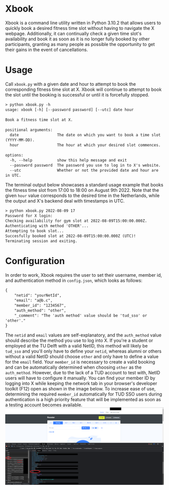 # Xbook
Xbook is a command line utility written in Python 3.10.2 that allows users to quickly book a desired fitness time slot without having to navigate the X webpage. Additionally, it can continually check a given time slot's availability and book it as soon as it is no longer fully booked by other participants, granting as many people as possible the opportunity to get their gains in the event of cancellations.

# Usage
Call `xbook.py` with a given date and hour to attempt to book the corresponding fitness time slot at X. Xbook will continue to attempt to book the slot until the booking is successful or until it is forcefully stopped.
```
> python xbook.py -h
usage: xbook [-h] [--password password] [--utc] date hour

Book a fitness time slot at X.

positional arguments:
  date                 The date on which you want to book a time slot (YYYY-MM-DD).
  hour                 The hour at which your desired slot commences.

options:
  -h, --help           show this help message and exit
  --password password  The password you use to log in to X's website.
  --utc                Whether or not the provided date and hour are in UTC.
```
The terminal output below showcases a standard usage example that books the fitness time slot from 17:00 to 18:00 on August 9th 2022. Note that the given `hour` value corresponds to the desired time in the Netherlands, while the output and X's backend deal with timestamps in UTC. 
```
> python xbook.py 2022-08-09 17
Password for X login:
Checking availability for gym slot at 2022-08-09T15:00:00.000Z.
Authenticating with method 'OTHER'...
Attempting to book slot...
Succesfully booked slot at 2022-08-09T15:00:00.000Z (UTC)!
Terminating session and exiting.
```

# Configuration
In order to work, Xbook requires the user to set their username, member id, and authentication method in `config.json`, which looks as follows:
```
{
    "netid": "yourNetId",
    "email": "a@b.c",
    "member_id": "1234567",
    "auth_method": "other",
    "_comment": "The 'auth method' value should be 'tud_sso' or 'other'."
}
```
The `netid` and `email` values are self-explanatory, and the `auth_method` value should describe the method you use to log into X. If you're a student or employed at the TU Delft with a valid NetID, this method will likely be `tud_sso` and you'll only have to define your `netid`, whereas alumni or others without a valid NetID should choose `other` and only have to define a value for the `email` field. Your `member_id` is necessary to create a valid booking and can be automatically determined when choosing `other` as the `auth_method`. However, due to the lack of a TUD account to test with, NetID users will have to configure it manually. You can find your member ID by logging into X while keeping the network tab in your browser's developer toolkit (F12) open as shown in the image below. To increase ease of use, determining the required `member_id` automatically for TUD SSO users during authentication is a high priority feature that will be implemented as soon as a testing account becomes available.
![Finding your member ID](finding_member_id.png "Finding your member ID")
